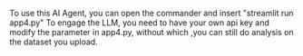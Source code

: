 To use this AI Agent, you can open the commander and insert "streamlit run app4.py"
To engage the LLM, you need to have your own api key and modify the parameter in app4.py, without which ,you can still do analysis on the dataset you upload. 
